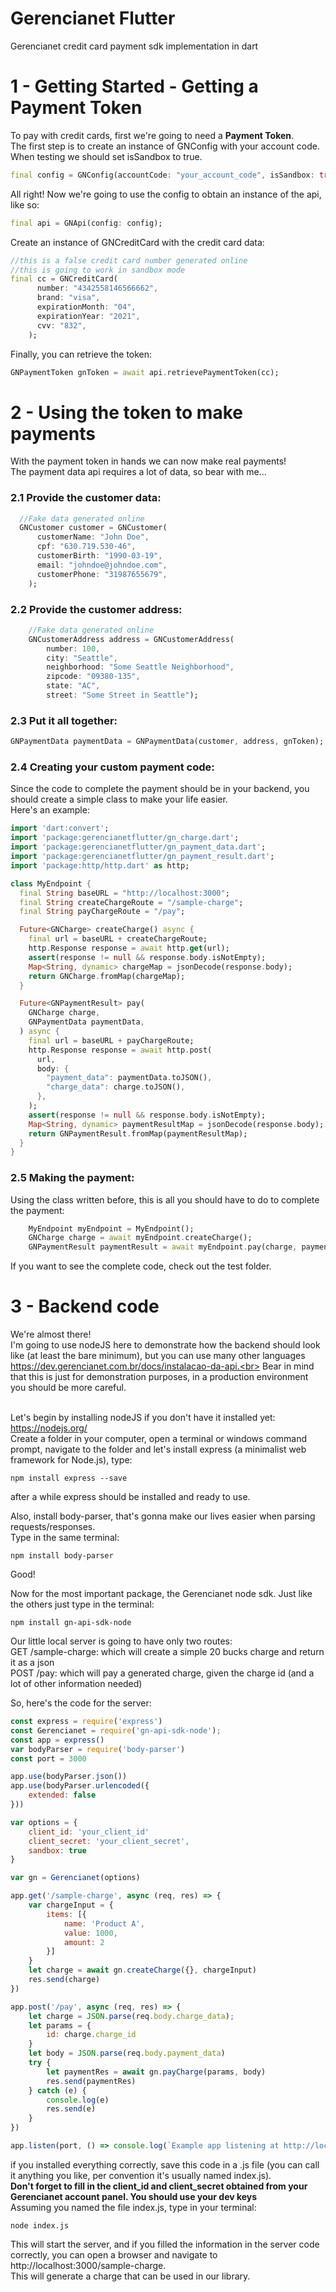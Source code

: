 # Gerencianet Flutter

Gerencianet credit card payment sdk implementation in dart

# 1 - Getting Started - Getting a Payment Token

To pay with credit cards, first we're going to need a **Payment Token**.<br>
The first step is to create an instance of GNConfig with your account code.<br>
When testing we should set isSandbox to true.
```dart
final config = GNConfig(accountCode: "your_account_code", isSandbox: true);
```
All right!
Now we're going to use the config to obtain an instance of the api, like so:
```dart
final api = GNApi(config: config);
```

Create an instance of GNCreditCard with the credit card data:
```dart
//this is a false credit card number generated online
//this is going to work in sandbox mode
final cc = GNCreditCard(
      number: "4342558146566662",
      brand: "visa",
      expirationMonth: "04",
      expirationYear: "2021",
      cvv: "832",
    );
```

Finally, you can  retrieve the token:
```dart
GNPaymentToken gnToken = await api.retrievePaymentToken(cc);
```

# 2 - Using the token to make payments

With the payment token in hands we can now make real payments!<br>
The payment data api requires a lot of data, so bear with me...<br>
### 2.1 Provide the customer data:
```dart
  //Fake data generated online
  GNCustomer customer = GNCustomer(
      customerName: "John Doe",
      cpf: "630.719.530-46",
      customerBirth: "1990-03-19",
      email: "johndoe@johndoe.com",
      customerPhone: "31987655679",
    );
```
### 2.2 Provide the customer address:
```dart
    //Fake data generated online
    GNCustomerAddress address = GNCustomerAddress(
        number: 100,
        city: "Seattle",
        neighborhood: "Some Seattle Neighborhood",
        zipcode: "09380-135",
        state: "AC",
        street: "Some Street in Seattle");
```

### 2.3 Put it all together:
```dart
GNPaymentData paymentData = GNPaymentData(customer, address, gnToken);
```
### 2.4 Creating your custom payment code:
Since the code to complete the payment should be in your backend, you should create a simple class to make your life easier.<br>
Here's an example:

```dart
import 'dart:convert';
import 'package:gerencianetflutter/gn_charge.dart';
import 'package:gerencianetflutter/gn_payment_data.dart';
import 'package:gerencianetflutter/gn_payment_result.dart';
import 'package:http/http.dart' as http;

class MyEndpoint {
  final String baseURL = "http://localhost:3000";
  final String createChargeRoute = "/sample-charge";
  final String payChargeRoute = "/pay";

  Future<GNCharge> createCharge() async {
    final url = baseURL + createChargeRoute;
    http.Response response = await http.get(url);
    assert(response != null && response.body.isNotEmpty);
    Map<String, dynamic> chargeMap = jsonDecode(response.body);
    return GNCharge.fromMap(chargeMap);
  }

  Future<GNPaymentResult> pay(
    GNCharge charge,
    GNPaymentData paymentData,
  ) async {
    final url = baseURL + payChargeRoute;
    http.Response response = await http.post(
      url,
      body: {
        "payment_data": paymentData.toJSON(),
        "charge_data": charge.toJSON(),
      },
    );
    assert(response != null && response.body.isNotEmpty);
    Map<String, dynamic> paymentResultMap = jsonDecode(response.body);
    return GNPaymentResult.fromMap(paymentResultMap);
  }
}
```
### 2.5 Making the payment:
Using the class written before, this is all you should have to do to complete the payment:
```dart
    MyEndpoint myEndpoint = MyEndpoint();
    GNCharge charge = await myEndpoint.createCharge();
    GNPaymentResult paymentResult = await myEndpoint.pay(charge, paymentData);
```
If you want to see the complete code, check out the test folder.

# 3 - Backend code
We're almost there!<br>
I'm going to use nodeJS here to demonstrate how the backend should look like (at least the bare minimum), but you can use many other languages https://dev.gerencianet.com.br/docs/instalacao-da-api.<br>
Bear in mind that this is just for demonstration purposes, in a production environment you should be more careful.<br><br>

Let's begin by installing nodeJS if you don't have it installed yet: https://nodejs.org/<br>
Create a folder in your computer, open a terminal or windows command prompt, navigate to the folder and let's install express (a minimalist web framework for Node.js), type:
```
npm install express --save
```
after a while express should be installed and ready to use.

Also, install body-parser, that's gonna make our lives easier when parsing requests/responses.<br> 
Type in the same terminal:
```
npm install body-parser
```
Good!

Now for the most important package, the Gerencianet node sdk.
Just like the others just type in the terminal:
```
npm install gn-api-sdk-node
```

Our little local server is going to have only two routes:<br>
GET /sample-charge: which will create a simple 20 bucks charge and return it as a json<br>
POST /pay: which will pay a generated charge, given the charge id (and a lot of other information needed)<br>

So, here's the code for the server:

```javascript
const express = require('express')
const Gerencianet = require('gn-api-sdk-node');
const app = express()
var bodyParser = require('body-parser')
const port = 3000

app.use(bodyParser.json())
app.use(bodyParser.urlencoded({
    extended: false
}))

var options = {
    client_id: 'your_client_id'
    client_secret: 'your_client_secret',
    sandbox: true
}

var gn = Gerencianet(options)

app.get('/sample-charge', async (req, res) => {
    var chargeInput = {
        items: [{
            name: 'Product A',
            value: 1000,
            amount: 2
        }]
    }
    let charge = await gn.createCharge({}, chargeInput)
    res.send(charge)
})

app.post('/pay', async (req, res) => {
    let charge = JSON.parse(req.body.charge_data);
    let params = {
        id: charge.charge_id
    }
    let body = JSON.parse(req.body.payment_data)
    try {
        let paymentRes = await gn.payCharge(params, body)
        res.send(paymentRes)
    } catch (e) {
        console.log(e)
        res.send(e)
    }
})

app.listen(port, () => console.log(`Example app listening at http://localhost:${port}`))
```

if you installed everything correctly, save this code in a .js file (you can call it anything you like, per convention it's usually named index.js).<br>
**Don't forget to fill in the client_id and client_secret obtained from your Gerencianet account panel. You should use your dev keys**<br>
Assuming you named the file index.js, type in your terminal:
```
node index.js
```

This will start the server, and if you filled the information in the server code correctly, you can open a browser and navigate to http://localhost:3000/sample-charge.<br>
This will generate a charge that can be used in our library.

